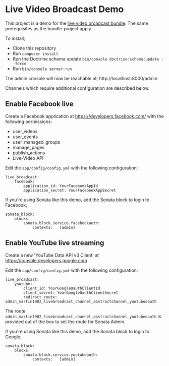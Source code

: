 Live Video Broadcast Demo
=========================

This project is a demo for the [live video broadcast bundle](https://github.com/Martin1982/live-broadcast-bundle). The same prerequisites as the bundle-project apply. 

To install;

* Clone this repository
* Run `composer install`
* Run the Doctrine schema update `bin/console doctrine:schema:update --force`
* Run `bin/console server:run`

The admin console will now be reachable at; http://localhost:8000/admin

Channels which require additional configuration are described below.

## Enable Facebook live

Create a Facebook application at https://developers.facebook.com/ with the following permissions:

- user_videos
- user_events
- user_managed_groups
- manage_pages
- publish_actions
- Live-Video API

Edit the `app/config/config.yml` with the following configuration:

    live_broadcast:
        facebook:
            application_id: YourFacebookAppId
            application_secret: YourFacebookAppSecret
            
If you're using Sonata like this demo, add the Sonata block to login to Facebook;

    sonata_block:
        blocks:
            sonata.block.service.facebookauth:
                contexts:   [admin]
    
## Enable YouTube live streaming

Create a new 'YouTube Data API v3 Client' at https://console.developers.google.com

Edit the `app/config/config.yml` with the following configuration:

    live_broadcast:
        youtube:
            client_id: YourGoogleOauthClientId
            client_secret: YourGoogleOauthClientSecret
            redirect_route: admin_martin1982_livebroadcast_channel_abstractchannel_youtubeoauth

The route `admin_martin1982_livebroadcast_channel_abstractchannel_youtubeoauth` is provided out of the box to set the route for Sonata Admin.

If you're using Sonata like this demo, add the Sonata block to login to Google;

    sonata_block:
        blocks:
            sonata.block.service.youtubeauth:
                contexts:   [admin]